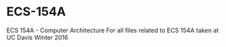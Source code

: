 # ECS-154A
ECS 154A - Computer Architecture
For all files related to ECS 154A taken at UC Davis
Winter 2016
